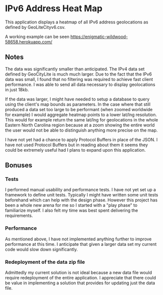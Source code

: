 # IPv6 Address Heat Map
  
  This application displays a heatmap of all IPv6 address geolocations as defined by GeoLiteCityv6.csv.
   
  A working example can be seen https://enigmatic-wildwood-58658.herokuapp.com/
  
  ## Notes
  The data was significantly smaller than anticipated. The IPv4 data set defined by GeoCityLite is much much larger. Due to the fact that the IPv6 data was small, I found that no filtering was required to achieve fast client performance. I was able to send all data necessary to display geolocations in just 18kb. 
  
  If the data was larger, I might have needed to setup a database to query using the client's map bounds as parameters. In the case where that still produced a data set too large to be performant (when zoomed worldwide for example) I would aggregate heatmap points to a lower lat/lng resolution. This would for example return the same lat/lng for geolocations in the whole Eastern North Carolina region because at a zoom showing the entire world the user would not be able to distinguish anything more precise on the map.
  
I have not yet had a chance to apply Protocol Buffers in place of the JSON. I have not used Protocol Buffers but in reading about them it seems they could be extremely useful had I plans to expand upon this application.
  
  ## Bonuses
  ### Tests
  I performed manual usability and performance tests. I have not yet set up a framework to define unit tests. Typically I might have written some unit tests beforehand which can help with the design phase. However this project has been a whole new arena for me so I started with a "play phase" to familiarize myself. I also felt my time was best spent delivering the requirements.
  ### Performance
  As mentioned above, I have not implemented anything further to improve performance at this time. I anticipate that given a larger data set my current code would slow down significantly.
  ### Redeployment of the data zip file
  Admittedly my current solution is not ideal because a new data file would require redeployment of the entire application. I appreciate that there could be value in implementing a solution that provides for updating just the data file.
